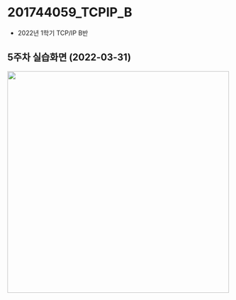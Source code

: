 # 201744059_TCPIP_B
  - 2022년 1학기 TCP/IP B반


## 5주차 실습화면 (2022-03-31)

<img width="500" height="500" src="./pic/5주차실습화면.png"></img>
